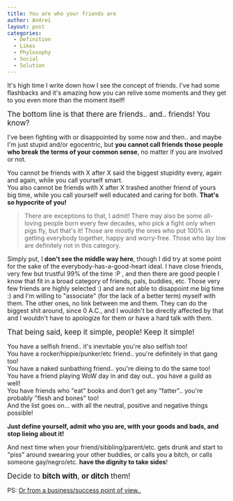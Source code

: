 ```yaml
---
title: You are who your friends are
author: Andrei
layout: post
categories:
  - Definition
  - Likes
  - Phylosophy
  - Social
  - Solution
---
```

It's high time I write down how I see the concept of friends. I've had some flashbacks and it's amazing how you can relive some moments and they get to you even more than the moment itself!

<big>The bottom line is that there are friends.. and.. friends! You know?</big>

I've been fighting with or disappointed by some now and then.. and maybe I'm just stupid and/or egocentric, but **you cannot call friends those people who break the terms of your common sense**, no matter if you are involved or not.



You cannot be friends with X after X said the biggest stupidity every, again and again, while you call yourself smart.  
You also cannot be friends with X after X trashed another friend of yours big time, while you call yourself well educated and caring for both. **That's so hypocrite of you!**

> There are exceptions to that, I admit! There may also be some all-loving people born every few decades, who pick a fight only when pigs fly, but that's it! Those are mostly the ones who put 100% in getting everybody together, happy and worry-free. Those who lay low are definitely not in this category.

Simply put, I **don't see the middle way here**, though I did try at some point for the sake of the everybody-has-a-good-heart ideal. I have close friends, very few but trustful 99% of the time :P , and then there are good people I know that fit in a broad category of friends, pals, buddies, etc. Those very few friends are highly selected :) and are not able to disappoint me big time :) and I'm willing to "associate" (for the lack of a better term) myself with them. The other ones, no link between me and them. They can do the biggest shit around, since 0 A.C., and I wouldn't be directly affected by that and I wouldn't have to apologize for them or have a hard talk with them.

<big>That being said, keep it simple, people! Keep it simple!</big>

You have a selfish friend.. it's inevitable you're also selfish too!  
You have a rocker/hippie/punker/etc friend.. you're definitely in that gang too!  
You have a naked sunbathing friend.. you're dieing to do the same too!  
You have a friend playing WoW day in and day out.. you have a guild as well!  
You have friends who "eat" books and don't get any "fatter".. you're probably "flesh and bones" too!  
And the list goes on... with all the neutral, positive and negative things possible!

**Just define yourself, admit who you are, with your goods and bads, and stop lieing about it!**

And next time when your friend/sibbling/parent/etc. gets drunk and start to "piss" around swearing your other buddies, or calls you a bitch, or calls someone gay/negro/etc. **have the dignity to take sides**!

<big>Decide to <strong>bitch with</strong>, <strong>or ditch</strong> them!</big>

PS: [Or from a business/success point of view..][1]

 [1]: http://www.greatmanagement.org/articles/346/1/You-Are-Who-Your-Friends-Are/Page1.html